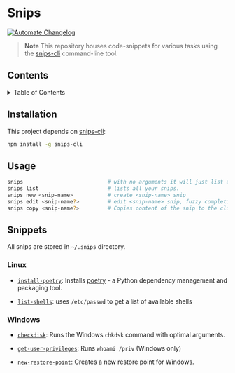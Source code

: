 [CHANGELOG]: ./CHANGELOG.md

# Snips

<!-- Badges:Begin -->
[![Automate Changelog](https://github.com/jimbrig/snips/actions/workflows/changelog.yml/badge.svg)](https://github.com/jimbrig/snips/actions/workflows/changelog.yml)
<!-- Badges:End -->

> **Note** This repository houses code-snippets for various tasks using the [snips-cli](https://github.com/srijanshetty/snips) command-line tool.

## Contents

<details>
<summary>Table of Contents</summary>

<!-- START doctoc generated TOC please keep comment here to allow auto update -->
<!-- DON'T EDIT THIS SECTION, INSTEAD RE-RUN doctoc TO UPDATE -->
**Table of Contents**

- [Installation](#installation)
- [Usage](#usage)
- [Snippets](#snippets)
  - [Linux](#linux)
  - [Windows](#windows)

<!-- END doctoc generated TOC please keep comment here to allow auto update -->

</details>

## Installation

This project depends on [snips-cli](https://github.com/srijanshetty/snips):

```bash
npm install -g snips-cli
```

## Usage

```bash
snips                           # with no arguments it will just list all your snips.
snips list                      # lists all your snips.
snips new <snip-name>           # create <snip-name> snip
snips edit <snip-name?>         # edit <snip-name> snip, fuzzy completion if snip-name is skipped
snips copy <snip-name?>         # Copies content of the snip to the clipboard, fuzzy completion if snip-name is skipped
```

## Snippets

All snips are stored in `~/.snips` directory. 

### Linux

- [`install-poetry`](linux/install-poetry): Installs [poetry](https://python-poetry.org/) - a Python dependency management and packaging tool.

- [`list-shells`](linux/list-shells): uses `/etc/passwd` to get a list of available shells

### Windows

- [`checkdisk`](windows/checkdisk): Runs the Windows `chkdsk` command with optimal arguments.

- [`get-user-privileges`](windows/get-user-privileges): Runs `whoami /priv` (Windows only)

- [`new-restore-point`](windows/new-restore-point): Creates a new restore point for Windows.
